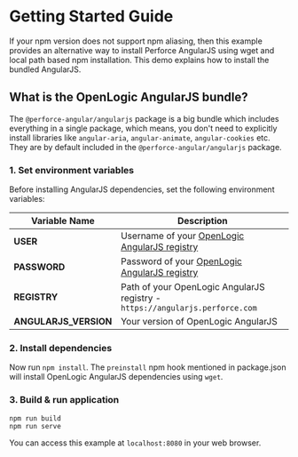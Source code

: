 # Getting Started Guide

If your npm version does not support npm aliasing, then this example provides an alternative way to install Perforce AngularJS using wget and local path based npm installation. This demo explains how to install the bundled AngularJS.

## What is the OpenLogic AngularJS bundle?

 The `@perforce-angular/angularjs` package is a big bundle which includes everything in a single package, which means, you don't need to explicitly install libraries like `angular-aria`, `angular-animate`, `angular-cookies` etc. They are by default included in the `@perforce-angular/angularjs` package.

### 1. Set environment variables

Before installing AngularJS dependencies, set the following environment variables: 

| Variable Name | Description |  
| ------------- | ----------- |
| **USER** | Username of your [OpenLogic AngularJS registry](https://angularjs.perforce.com/) |
| **PASSWORD** | Password of your [OpenLogic AngularJS registry](https://angularjs.perforce.com/) |
| **REGISTRY** | Path of your OpenLogic AngularJS registry - `https://angularjs.perforce.com` |
| **ANGULARJS_VERSION** | Your version of OpenLogic AngularJS |
 

### 2. Install dependencies

Now run `npm install`. The `preinstall` npm hook mentioned in package.json will install OpenLogic AngularJS dependencies using `wget`. 

### 3. Build & run application
```
npm run build
npm run serve
```

You can access this example at `localhost:8080` in your web browser.
